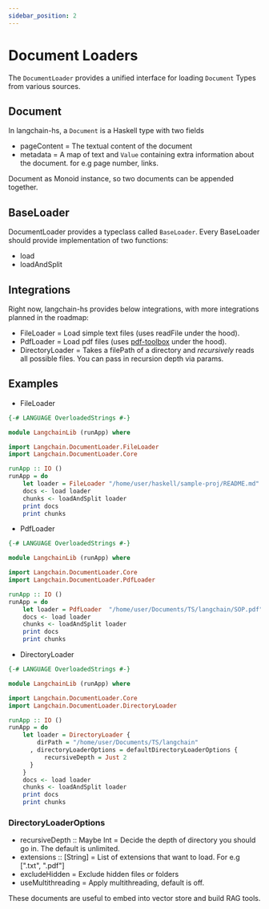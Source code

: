 ```yaml
---
sidebar_position: 2
---
```


# Document Loaders

The `DocumentLoader` provides a unified interface for loading `Document` Types from various sources.

## Document

In langchain-hs, a `Document` is a Haskell type with two fields 
  - pageContent = The textual content of the document
  - metadata = A map of text and `Value` containing extra information about the document. for e.g page number, links.

Document as Monoid instance, so two documents can be appended together.

## BaseLoader

DocumentLoader provides a typeclass called `BaseLoader`. Every BaseLoader should provide implementation of two functions:

 - load 
 - loadAndSplit

## Integrations 

Right now, langchain-hs provides below integrations, with more integrations planned in the roadmap:

- FileLoader = Load simple text files (uses readFile under the hood).
- PdfLoader = Load pdf files (uses [pdf-toolbox](pdf-toolbox-document) under the hood).
- DirectoryLoader = Takes a filePath of a directory and *recursively* reads all possible files. You can pass in recursion depth via params.

## Examples 

- FileLoader

```haskell
{-# LANGUAGE OverloadedStrings #-}

module LangchainLib (runApp) where

import Langchain.DocumentLoader.FileLoader
import Langchain.DocumentLoader.Core

runApp :: IO ()
runApp = do
    let loader = FileLoader "/home/user/haskell/sample-proj/README.md"
    docs <- load loader
    chunks <- loadAndSplit loader
    print docs
    print chunks
```

- PdfLoader 

```haskell
{-# LANGUAGE OverloadedStrings #-}

module LangchainLib (runApp) where

import Langchain.DocumentLoader.Core
import Langchain.DocumentLoader.PdfLoader 

runApp :: IO ()
runApp = do
    let loader = PdfLoader  "/home/user/Documents/TS/langchain/SOP.pdf"
    docs <- load loader
    chunks <- loadAndSplit loader
    print docs
    print chunks
```

- DirectoryLoader

```haskell
{-# LANGUAGE OverloadedStrings #-}

module LangchainLib (runApp) where

import Langchain.DocumentLoader.Core
import Langchain.DocumentLoader.DirectoryLoader

runApp :: IO ()
runApp = do
    let loader = DirectoryLoader { 
        dirPath = "/home/user/Documents/TS/langchain"
      , directoryLoaderOptions = defaultDirectoryLoaderOptions {
          recursiveDepth = Just 2
      }
    }
    docs <- load loader
    chunks <- loadAndSplit loader
    print docs
    print chunks
```

### DirectoryLoaderOptions

- recursiveDepth :: Maybe Int = Decide the depth of directory you should go in. The default is unlimited.
- extensions :: [String] = List of extensions that want to load. For e.g [".txt", ".pdf"]
- excludeHidden = Exclude hidden files or folders
- useMultithreading = Apply multithreading, default is off.


These documents are useful to embed into vector store and build RAG tools.
